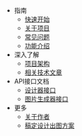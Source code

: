 * 指南
    * [快速开始](articles/1689319644311.md)
    * [关于项目](articles/1689319986889.md)
    * [常见问题](articles/1689323321667.md)
    * [功能介绍](articles/1690340329464.md)
* 深入了解
    * [项目架构](articles/1689321259854.md)
    * [相关技术文章](articles/1689321018561.md)
* API接口文档
    * [设计器接口](https://xp.palxp.com/apidoc/index.html)
    * [图片生成器接口](https://xp.palxp.com/apidoc/screenshot.html)
* 更多
    * [关于作者](https://book.palxp.com/)
    * [稿定设计出图方案](articles/1689320598619.md)
